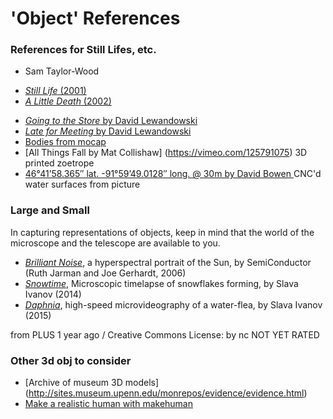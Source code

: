 
# 'Object' References

### References for Still Lifes, etc.

* Sam Taylor-Wood
 - [*Still Life* (2001)](https://www.youtube.com/watch?v=pXPP8eUlEtk)
 - [*A Little Death* (2002)](https://www.youtube.com/watch?v=01tx6u3lasM)
* [*Going to the Store* by David Lewandowski](https://www.youtube.com/watch?v=iRZ2Sh5-XuM)
* [*Late for Meeting* by David Lewandowski](https://www.youtube.com/watch?v=wBqM2ytqHY4)
* [Bodies from mocap](http://thecreatorsproject.vice.com/blog/open-motion-capture-data-becomes-a-surreal-3d-short-film)
* [All Things Fall by Mat Collishaw] (https://vimeo.com/125791075) 3D printed zoetrope
* [46°41’58.365″ lat. -91°59’49.0128″ long. @ 30m by David Bowen ](http://www.creativeapplications.net/objects/longitude-and-latitude-david-bowens-cnc-routed-sculptures-capture-the-waves/)CNC'd water surfaces from picture

### Large and Small

In capturing representations of objects, keep in mind that the world of the microscope and the telescope are available to you.

* [*Brilliant Noise*](https://vimeo.com/1284717), a hyperspectral portrait of the Sun, by SemiConductor (Ruth Jarman and Joe Gerhardt, 2006)
* *[Snowtime](https://vimeo.com/87342468)*, Microscopic timelapse of snowflakes forming, by Slava Ivanov (2014)
* *[Daphnia](https://vimeo.com/136739473)*, high-speed microvideography of a water-flea, by Slava Ivanov (2015)



from  PLUS  1 year ago / Creative Commons License: by nc  NOT YET RATED


### Other 3d obj to consider
* [Archive of museum 3D models] (http://sites.museum.upenn.edu/monrepos/evidence/evidence.html)
* [Make a realistic human with makehuman](makeHuman.org)